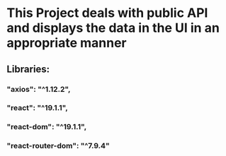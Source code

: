 # This Project deals with public API and displays the data in the UI in an appropriate manner 

## Libraries:
### "axios": "^1.12.2",
### "react": "^19.1.1",
### "react-dom": "^19.1.1",
### "react-router-dom": "^7.9.4"

